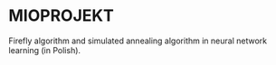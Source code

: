 # MIOPROJEKT
Firefly algorithm and simulated annealing algorithm in neural network learning (in Polish).
